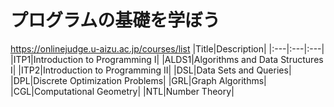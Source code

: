# プログラムの基礎を学ぼう

https://onlinejudge.u-aizu.ac.jp/courses/list
|Title|Description|
|:---|:---|:---|
|ITP1|Introduction to Programming I|
|ALDS1|Algorithms and Data Structures I|
|ITP2|Introduction to Programming II|
|DSL|Data Sets and Queries|
|DPL|Discrete Optimization Problems|
|GRL|Graph Algorithms|
|CGL|Computational Geometry|
|NTL|Number Theory|
